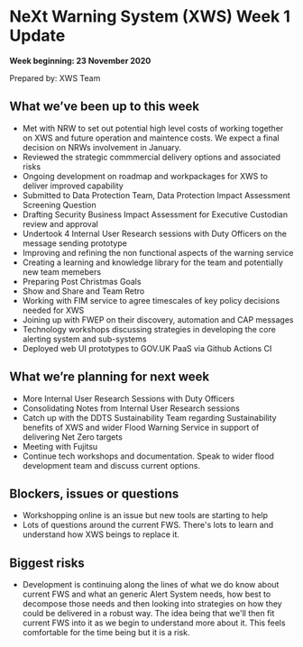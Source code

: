 # NeXt Warning System (XWS) Week 1 Update
**Week beginning: 23 November 2020** 

Prepared by: XWS Team

## What we’ve been up to this week

* Met with NRW to set out potential high level costs of working together on XWS and future operation and maintence costs. We expect a final decision on NRWs involvement in January.
* Reviewed the strategic commmercial delivery options and associated risks
* Ongoing development on roadmap and workpackages for XWS to deliver improved capability
* Submitted to Data Protection Team, Data Protection Impact Assessment Screening Question
* Drafting Security Business Impact Assessment for Executive Custodian review and approval
* Undertook 4 Internal User Research sessions with Duty Officers on the message sending prototype
* Improving and refining the non functional aspects of the warning service
* Creating a learning and knowledge library for the team and potentially new team memebers
* Preparing Post Christmas Goals
* Show and Share and Team Retro
* Working with FIM service to agree timescales of key policy decisions needed for XWS
* Joining up with FWEP on their discovery, automation and CAP messages
* Technology workshops discussing strategies in developing the core alerting system and sub-systems
* Deployed web UI prototypes to GOV.UK PaaS via Github Actions CI


## What we’re planning for next week

* More Internal User Research Sessions with Duty Officers
* Consolidating Notes from Internal User Research sessions
* Catch up with the DDTS Sustainability Team regarding Sustainability benefits of XWS and wider Flood Warning Service in support of delivering Net Zero targets
* Meeting with Fujitsu
* Continue tech workshops and documentation. Speak to wider flood development team and discuss current options.

## Blockers, issues or questions

* Workshopping online is an issue but new tools are starting to help
* Lots of questions around the current FWS. There's lots to learn and understand how XWS beings to replace it.

## Biggest risks

* Development is continuing along the lines of what we do know about current FWS and what an generic Alert System needs, how best to decompose those needs and then looking into strategies on how they could be delivered in a robust way. The idea being that we'll then fit current FWS into it as we begin to understand more about it. This feels comfortable for the time being but it is a risk.

